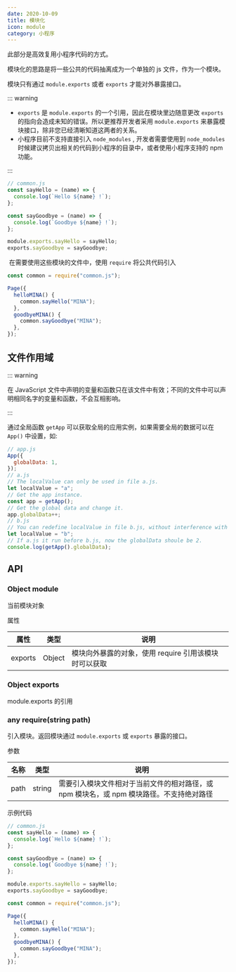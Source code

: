 ```yaml
---
date: 2020-10-09
title: 模块化
icon: module
category: 小程序
---
```


此部分是高效复用小程序代码的方式。<Badge text="重要" type="error" />

模块化的思路是将一些公共的代码抽离成为一个单独的 js 文件，作为一个模块。

模块只有通过 `module.exports` 或者 `exports` 才能对外暴露接口。

<!-- more -->

::: warning

- `exports` 是 `module.exports` 的一个引用，因此在模块里边随意更改 `exports` 的指向会造成未知的错误。所以更推荐开发者采用 `module.exports` 来暴露模块接口，除非您已经清晰知道这两者的关系。
- 小程序目前不支持直接引入 `node_modules` , 开发者需要使用到 `node_modules` 时候建议拷贝出相关的代码到小程序的目录中，或者使用小程序支持的 npm 功能。

:::

```js
// common.js
const sayHello = (name) => {
  console.log(`Hello ${name} !`);
};

const sayGoodbye = (name) => {
  console.log(`Goodbye ${name} !`);
};

module.exports.sayHello = sayHello;
exports.sayGoodbye = sayGoodbye;
```

​ 在需要使用这些模块的文件中，使用 `require` 将公共代码引入

```js
const common = require("common.js");

Page({
  helloMINA() {
    common.sayHello("MINA");
  },
  goodbyeMINA() {
    common.sayGoodbye("MINA");
  },
});
```

## 文件作用域 <Badge text="务必理解" type="error" />

::: warning

在 JavaScript 文件中声明的变量和函数只在该文件中有效；不同的文件中可以声明相同名字的变量和函数，不会互相影响。

:::

通过全局函数 `getApp` 可以获取全局的应用实例，如果需要全局的数据可以在 `App()` 中设置，如:

```js
// app.js
App({
  globalData: 1,
});
// a.js
// The localValue can only be used in file a.js.
let localValue = "a";
// Get the app instance.
const app = getApp();
// Get the global data and change it.
app.globalData++;
// b.js
// You can redefine localValue in file b.js, without interference with the localValue in a.js.
let localValue = "b";
// If a.js it run before b.js, now the globalData shoule be 2.
console.log(getApp().globalData);
```

## API

### Object module

当前模块对象

属性

| 属性    | 类型   | 说明                                                  |
| ------- | ------ | ----------------------------------------------------- |
| exports | Object | 模块向外暴露的对象，使用 require 引用该模块时可以获取 |

### Object exports

module.exports 的引用

### any require(string path)

引入模块。返回模块通过 `module.exports` 或 `exports` 暴露的接口。

参数

| 名称 | 类型   | 说明                                                                                     |
| ---- | ------ | ---------------------------------------------------------------------------------------- |
| path | string | 需要引入模块文件相对于当前文件的相对路径，或 npm 模块名，或 npm 模块路径。不支持绝对路径 |

示例代码

```js
// common.js
const sayHello = (name) => {
  console.log(`Hello ${name} !`);
};

const sayGoodbye = (name) => {
  console.log(`Goodbye ${name} !`);
};

module.exports.sayHello = sayHello;
exports.sayGoodbye = sayGoodbye;
```

```js
const common = require("common.js");

Page({
  helloMINA() {
    common.sayHello("MINA");
  },
  goodbyeMINA() {
    common.sayGoodbye("MINA");
  },
});
```

